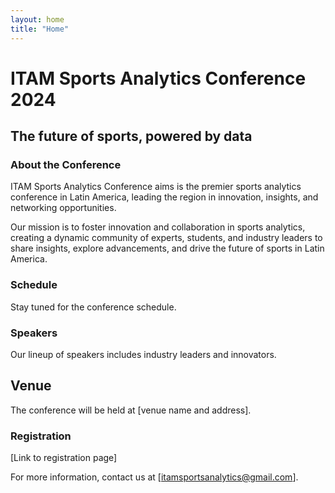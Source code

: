 ```yaml
---
layout: home
title: "Home"
---
```

# ITAM Sports Analytics Conference 2024
[](/docs/_site/images/logo_png.jpeg)
## The future of sports, powered by data

### About the Conference

ITAM Sports Analytics Conference aims is the premier sports analytics conference in Latin America, leading the region in innovation, insights, and networking opportunities.

Our mission is to foster innovation and collaboration in sports analytics, creating a dynamic community of experts, students, and industry leaders to
share insights, explore advancements, and drive the future of sports in Latin America.

### Schedule

Stay tuned for the conference schedule.

### Speakers

Our lineup of speakers includes industry leaders and innovators.

## Venue

The conference will be held at [venue name and address].

### Registration

[Link to registration page]

For more information, contact us at [itamsportsanalytics@gmail.com].